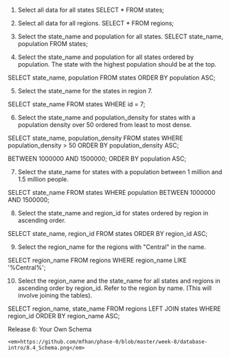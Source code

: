 

1. Select all data for all states
SELECT *
FROM states;

2. Select all data for all regions.
SELECT *
FROM regions;

3. Select the state_name and population for all states.
SELECT state_name, population
FROM states;

4. Select the state_name and population for all states ordered by population. The state with the highest population should be at the top.

SELECT state_name, population
FROM states
ORDER BY population ASC;

5. Select the state_name for the states in region 7.

SELECT state_name
FROM states
WHERE id = 7;

6. Select the state_name and population_density for states with a population density over 50 ordered from least to most dense.

SELECT state_name, population_density
FROM states
WHERE population_density > 50
ORDER BY population_density ASC;

BETWEEN 1000000 AND 1500000;
ORDER BY population ASC;

7. Select the state_name for states with a population between 1 million and 1.5 million people.

SELECT state_name
FROM states
WHERE population BETWEEN 1000000 AND 1500000;

8. Select the state_name and region_id for states ordered by region in ascending order.

SELECT state_name, region_id
FROM states
ORDER BY region_id ASC;

9. Select the region_name for the regions with "Central" in the name.

SELECT region_name
FROM regions
WHERE region_name LIKE '%Central%';

10. Select the region_name and the state_name for all states and regions in ascending order by region_id. Refer to the region by name. (This will involve joining the tables).

SELECT region_name, state_name
FROM  regions
LEFT JOIN states
WHERE region_id
ORDER BY region_name ASC;

Release 6: Your Own Schema

`<em>https://github.com/mfhan/phase-0/blob/master/week-8/database-intro/8.4_Schema.png</em>`


<!-- Release 7: Reflect
In the reflection section in your my_solution.md file, answer the following questions:

What are databases for?
ANSWER: They are entities used to store, manipulate and modify data without having to modify the code that governs it
What is a one-to-many relationship?
ANSWER: Similar to a key-value relationship in a hash, a one-to-many relationship applies when one key, such as a name, applies to several values, such as a date of birth, a place of residence, a country of birth.
What is a primary key? What is a foreign key? How can you determine which is which?
ANSWER: Each row in a database table should have a primary key, which identifies it from all other rows. The default key is "id". Foreign keys are used to connect one table to another, linking a primary key (name)to another table that contains a field for that same key. (owner in our example)


How can you select information out of a SQL database? What are some general guidelines for that?
ANSWER: Use primarily SELECT, FROM, WHERE and other commands such as ORDER BY, LIKE and BETWEEN. Make sure to have a semicolon to close the command.
 -->
